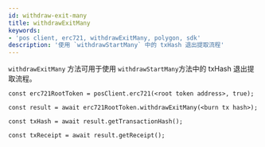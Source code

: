 ```yaml
---
id: withdraw-exit-many
title: withdrawExitMany
keywords:
- 'pos client, erc721, withdrawExitMany, polygon, sdk'
description: '使用 `withdrawStartMany` 中的 txHash 退出提取流程'
---
```


`withdrawExitMany` 方法可用于使用  `withdrawStartMany`方法中的 txHash 退出提取流程。

```
const erc721RootToken = posClient.erc721(<root token address>, true);

const result = await erc721RootToken.withdrawExitMany(<burn tx hash>);

const txHash = await result.getTransactionHash();

const txReceipt = await result.getReceipt();

```
